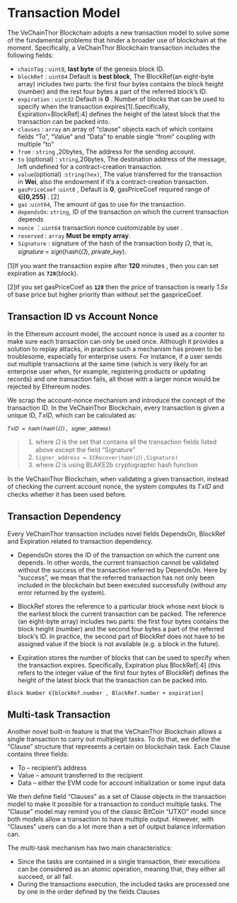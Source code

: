 # Transaction Model
The VeChainThor Blockchain adopts a new transaction model to solve some of the fundamental
problems that hinder a broader use of blockchain at the moment. Specifically, a VeChainThor
Blockchain transaction includes the following fields:

- `chainTag` : `uint8`, **last byte** of the genesis block ID.
- `blockRef`  : `uint64` Default is **best block**, The BlockRef(an eight-byte array) includes two parts: the first four bytes contains the block height (number) and the rest four bytes a part of the referred block’s ID.
- `expiration` : `uint32` Default is **0** . Number of blocks that can be used to specify when the transaction expires[1].Specifically, Expiration+BlockRef[:4] defines the height of the latest block that the transaction can be packed into.
- `clauses` : `array` an array of “clause” objects each of which contains fields “To”, “Value” and
“Data” to enable single “from” coupling with multiple “to”
- `from`  : `string` ,20bytes, The address for the sending account.
- `to` (optional) : `string`,20bytes, The destination address of the message, left undefined for a contract-creation transaction. 
- `value`(optional) :`string(hex)`,  The value transferred for the transaction in **Wei**, also the endowment if it’s a contract-creation transaction. 
- `gasPriceCoef` :`uint8` , Default is **0**, gasPriceCoef required range of  **∈[0,255]** . [2]
- `gas`  :`uint64`, The amount of gas to use for the transaction.
- `dependsOn`: `string`, ID of the transaction on which the current transaction depends
- `nonce`  ：`uint64`   transaction nonce customizable by user .
- `reserved`  : `array` **Must be empty array**.
- `Signature` : signature of the hash of the transaction body 𝛺, that is, 𝑠𝑖𝑔𝑛𝑎𝑡𝑢𝑟𝑒 =
𝑠𝑖𝑔𝑛(ℎ𝑎𝑠ℎ(𝛺), 𝑝𝑟𝑖𝑣𝑎𝑡𝑒_𝑘𝑒𝑦).

[1]If you want the transaction expire after **120** minutes , then you can set  expiration as **`720`**(block).

[2]if you set gasPriceCoef as **`128`** then the price of transaction is nearly *1.5x* of base price but higher priority than without set the gaspriceCoef.




## Transaction ID vs Account Nonce
In the Ethereum account model, the account nonce is used as a counter to make sure each transaction can only be used once. Although it provides a solution to replay attacks, in practice such a mechanism has proven to be troublesome, especially for enterprise users. For instance, if a user sends out multiple transactions at the same time (which is very likely for an enterprise user when, for example, registering products or updating records) and one transaction fails, all those with a larger nonce would be rejected by Ethereum nodes. 

We scrap the account-nonce mechanism and introduce the concept of the transaction ID. In the VeChainThor Blockchain, every transaction is given a unique ID, 𝑇𝑥𝐼𝐷, which can be calculated as:

```
𝑇𝑥𝐼𝐷 = ℎ𝑎𝑠ℎ(ℎ𝑎𝑠ℎ(𝛺), 𝑠𝑖𝑔𝑛𝑒𝑟_𝑎𝑑𝑑𝑟𝑒𝑠𝑠)
```

>1. where 𝛺 is the set that contains all the transaction fields listed above except the field “Signature”
>2. ```Signer_address = ECRecover(ℎ𝑎𝑠ℎ(𝛺),Signature)```
>3. where 𝛺 is using BLAKE2b cryptographic hash function  

In the VeChainThor Blockchain, when validating a given transaction, instead of checking the current account nonce, the system computes its 𝑇𝑥𝐼𝐷 and checks whether it has been used before.

## Transaction Dependency

Every VeChainThor transaction includes novel fields DependsOn, BlockRef and Expiration related to transaction dependency. 

- DependsOn stores the ID of the transaction on which the current one depends. In other words, the current transaction cannot be validated without the success of the transaction referred by DependsOn. Here by “success”, we mean that the referred transaction has not only been included in the blockchain but been executed successfully (without any error returned by the system).

- BlockRef stores the reference to a particular block whose next block is the earliest block the current transaction can be packed. The reference (an eight-byte array) includes two parts: the first four bytes contains the block height (number) and the second four bytes a part of the referred block’s ID. In practice, the second part of BlockRef does not have to be assigned value if the block is not available (e.g. a block in the future).

- Expiration stores the number of blocks that can be used to specify when the transaction expires. Specifically, Expiration plus BlockRef[:4] (this refers to the integer value of the first four bytes of BlockRef) defines the height of the latest block that the transaction can be packed into.
>
``` 
Block Number ∈[blockRef.number , BlockRef.number + expiration] 
```


## Multi-task Transaction
Another novel built-in feature is that the VeChainThor Blockchain allows a single transaction to carry out multiplegit tasks. To do that, we define the “Clause” structure that represents a certain on blockchain task. Each Clause contains three fields:

- To – recipient’s address
- Value – amount transferred to the recipient
- Data – either the EVM code for account initialization or some input data

We then define field “Clauses” as a set of Clause objects in the transaction model to make it possible for a transaction to conduct multiple tasks. The “Clause” model may remind you of the classic BitCoin “UTXO” model since both models allow a transaction to have multiple output. However, with “Clauses” users can do a lot more than a set of output balance information can.

The multi-task mechanism has two main characteristics:

- Since the tasks are contained in a single transaction, their executions can be considered as an atomic operation, meaning that, they either all succeed, or all fail. 
- During the transactions execution, the included tasks are processed one by one in the order defined by the fields Clauses

